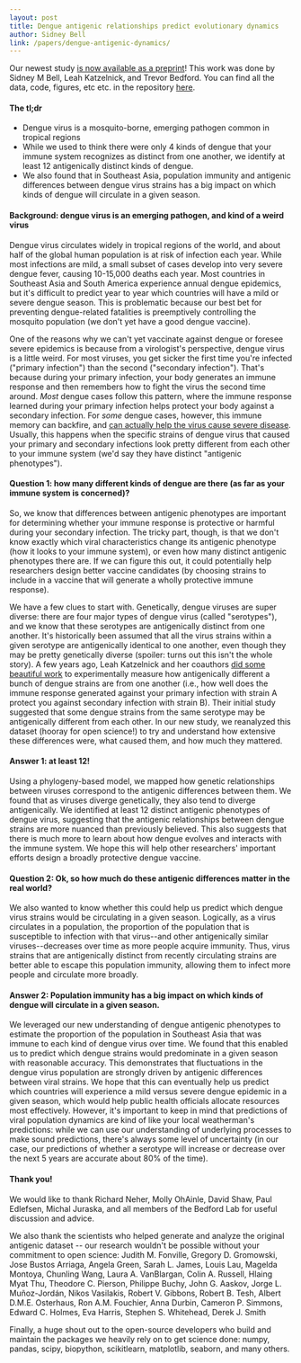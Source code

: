 ```yaml
---
layout: post
title: Dengue antigenic relationships predict evolutionary dynamics
author: Sidney Bell
link: /papers/dengue-antigenic-dynamics/
---
```


Our newest study [is now available as a preprint](https://www.biorxiv.org/content/early/2018/10/02/432054)! This work was done by Sidney M Bell, Leah Katzelnick, and Trevor Bedford. You can find all the data, code, figures, etc etc. in the repository [here](https://www.github.com/blab/dengue-antigenic-dynamics).

#### The tl;dr
* Dengue virus is a mosquito-borne, emerging pathogen common in tropical regions
* While we used to think there were only 4 kinds of dengue that your immune system recognizes as distinct from one another, we identify at least 12 antigenically distinct kinds of dengue.
* We also found that in Southeast Asia, population immunity and antigenic differences between dengue virus strains has a big impact on which kinds of dengue will circulate in a given season.

#### Background: dengue virus is an emerging pathogen, and kind of a weird virus
Dengue virus circulates widely in tropical regions of the world, and about half of the global human population is at risk of infection each year.
While most infections are mild, a small subset of cases develop into very severe dengue fever, causing 10-15,000 deaths each year.
Most countries in Southeast Asia and South America experience annual dengue epidemics, but it's difficult to predict year to year which countries will have a mild or severe dengue season.
This is problematic because our best bet for preventing dengue-related fatalities is preemptively controlling the mosquito population (we don't yet have a good dengue vaccine).

One of the reasons why we can't yet vaccinate against dengue or foresee severe epidemics is because from a virologist's perspective, dengue virus is a little weird.
For most viruses, you get sicker the first time you're infected ("primary infection") than the second ("secondary infection").
That's because during your primary infection, your body generates an immune response and then remembers how to fight the virus the second time around.
_Most_ dengue cases follow this pattern, where the immune response learned during your primary infection helps protect your body against a secondary infection.
For _some_ dengue cases, however, this immune memory can backfire, and [can actually help the virus cause severe disease](https://en.wikipedia.org/wiki/Antibody-dependent_enhancement).
Usually, this happens when the specific strains of dengue virus that caused your primary and secondary infections look pretty different from each other to your immune system (we'd say they have distinct "antigenic phenotypes").

#### Question 1: how many different kinds of dengue are there (as far as your immune system is concerned)?
So, we know that differences between antigenic phenotypes are important for determining whether your immune response is protective or harmful during your secondary infection.
The tricky part, though, is that we don't know exactly which viral characteristics change its antigenic phenotype (how it looks to your immune system), or even how many distinct antigenic phenotypes there are.
If we can figure this out, it could potentially help researchers design better vaccine candidates (by choosing strains to include in a vaccine that will generate a wholly protective immune response).

We have a few clues to start with.
Genetically, dengue viruses are super diverse: there are four major types of dengue virus (called "serotypes"), and we know that these serotypes are antigenically distinct from one another.
It's historically been assumed that all the virus strains within a given serotype are antigenically identical to one another, even though they may be pretty genetically diverse (spoiler: turns out this isn't the whole story).
A few years ago, Leah Katzelnick and her coauthors [did some beautiful work](http://science.sciencemag.org/content/349/6254/1338) to experimentally measure how antigenically different a bunch of dengue strains are from one another (i.e., how well does the immune response generated against your primary infection with strain A protect you against secondary infection with strain B).
Their initial study suggested that some dengue strains from the same serotype may be antigenically different from each other.
In our new study, we reanalyzed this dataset (hooray for open science!) to try and understand how extensive these differences were, what caused them, and how much they mattered.

#### Answer 1: at least 12!
Using a phylogeny-based model, we mapped how genetic relationships between viruses correspond to the antigenic differences between them.
We found that as viruses diverge genetically, they also tend to diverge antigenically.
We identified at least 12 distinct antigenic phenotypes of dengue virus, suggesting that the antigenic relationships between dengue strains are more nuanced than previously believed.
This also suggests that there is much more to learn about how dengue evolves and interacts with the immune system.
We hope this will help other researchers' important efforts design a broadly protective dengue vaccine.

#### Question 2: Ok, so how much do these antigenic differences matter in the real world?
We also wanted to know whether this could help us predict which dengue virus strains would be circulating in a given season.
Logically, as a virus circulates in a population, the proportion of the population that is susceptible to infection with that virus--and other antigenically similar viruses--decreases over time as more people acquire immunity.
Thus, virus strains that are antigenically distinct from recently circulating strains are better able to escape this population immunity, allowing them to infect more people and circulate more broadly.

#### Answer 2: Population immunity has a big impact on which kinds of dengue will circulate in a given season.
We leveraged our new understanding of dengue antigenic phenotypes to estimate the proportion of the population in Southeast Asia that was immune to each kind of dengue virus over time.
We found that this enabled us to predict which dengue strains would predominate in a given season with reasonable accuracy.
This demonstrates that fluctuations in the dengue virus population are strongly driven by antigenic differences between viral strains.
We hope that this can eventually help us predict which countries will experience a mild versus severe dengue epidemic in a given season, which would help public health officials allocate resources most effectively.
However, it's important to keep in mind that predictions of viral population dynamics are kind of like your local weatherman's predictions: while we can use our understanding of underlying processes to make sound predictions, there's always some level of uncertainty (in our case, our predictions of whether a serotype will increase or decrease over the next 5 years are accurate about 80% of the time).

#### Thank you!

We would like to thank Richard Neher, Molly OhAinle, David Shaw, Paul Edlefsen, Michal Juraska, and all members of the Bedford Lab for useful discussion and advice.

We also thank the scientists who helped generate and analyze the original antigenic dataset -- our research wouldn't be possible without your commitment to open science: Judith M. Fonville, Gregory D. Gromowski, Jose Bustos Arriaga, Angela Green, Sarah L. James, Louis Lau, Magelda Montoya, Chunling Wang, Laura A. VanBlargan, Colin A. Russell, Hlaing Myat Thu, Theodore C. Pierson, Philippe Buchy, John G. Aaskov, Jorge L. Muñoz-Jordán, Nikos Vasilakis, Robert V. Gibbons, Robert B. Tesh, Albert D.M.E. Osterhaus, Ron A.M. Fouchier, Anna Durbin, Cameron P. Simmons, Edward C. Holmes, Eva Harris, Stephen S. Whitehead, Derek J. Smith

Finally, a huge shout out to the open-source developers who build and maintain the packages we heavily rely on to get science done: numpy, pandas, scipy, biopython, scikitlearn, matplotlib, seaborn, and many others.
